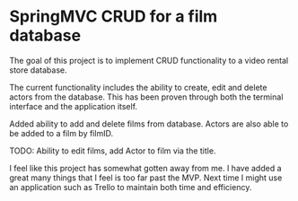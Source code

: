 # SpringMVC CRUD for a film database

The goal of this project is to implement CRUD functionality to a video rental store database.

The current functionality includes the ability to create, edit and delete actors from the database. This has been proven through both the terminal interface and the application itself.

Added ability to add and delete films from database. Actors are also able to be added to a film by filmID.

TODO: Ability to edit films, add Actor to film via the title.


I feel like this project has somewhat gotten away from me. I have added a great many things that I feel is too far past the MVP. Next time I might use an application such as Trello to maintain both time and efficiency.
